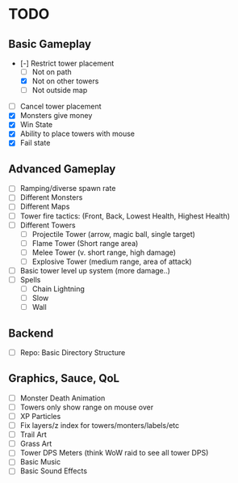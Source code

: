 # TODO

## Basic Gameplay
- [-] Restrict tower placement
  - [ ] Not on path
  - [x] Not on other towers
  - [ ] Not outside map
- [ ] Cancel tower placement
- [x] Monsters give money
- [x] Win State
- [x] Ability to place towers with mouse
- [x] Fail state

## Advanced Gameplay
- [ ] Ramping/diverse spawn rate
- [ ] Different Monsters
- [ ] Different Maps
- [ ] Tower fire tactics: (Front, Back, Lowest Health, Highest Health)
- [ ] Different Towers
  - [ ] Projectile Tower (arrow, magic ball, single target)
  - [ ] Flame Tower (Short range area)
  - [ ] Melee Tower (v. short range, high damage)
  - [ ] Explosive Tower (medium range, area of attack)
- [ ] Basic tower level up system (more damage..)
- [ ] Spells
  - [ ] Chain Lightning
  - [ ] Slow
  - [ ] Wall

## Backend
- [ ] Repo: Basic Directory Structure

## Graphics, Sauce, QoL
- [ ] Monster Death Animation
- [ ] Towers only show range on mouse over
- [ ] XP Particles
- [ ] Fix layers/z index for towers/monters/labels/etc
- [ ] Trail Art
- [ ] Grass Art
- [ ] Tower DPS Meters (think WoW raid to see all tower DPS)
- [ ] Basic Music
- [ ] Basic Sound Effects
